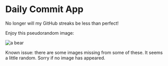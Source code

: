 Daily Commit App
================
No longer will my GitHub streaks be less than perfect!

Enjoy this pseudorandom image:

![a bear](http://placebear.com/500/100 "a bear")

Known issue: there are some images missing from some of these. It seems a little random. Sorry if no image has appeared.